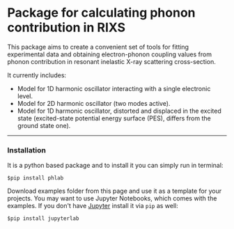 # Package for calculating phonon contribution in RIXS

This package aims to create a convenient set of tools for fitting experimental data and obtaining electron-phonon coupling values from phonon contribution in resonant inelastic X-ray scattering cross-section.

It currently includes:
- Model for 1D harmonic oscillator interacting with a single electronic level.
- Model for 2D harmonic oscillator (two modes active).
- Model for 1D harmonic oscillator, distorted and displaced in the excited state (excited-state potential energy surface (PES), differs from the ground state one).

---
### Installation
It is a python based package and to install it you can simply run in terminal:

`$pip install phlab`

Download examples folder from this page and use it as a template for your projects. You may want to use Jupyter Notebooks, which comes with the examples. If you don't have [Jupyter](https://jupyter.org/documentation) install it  via `pip` as well:

`$pip install jupyterlab`
